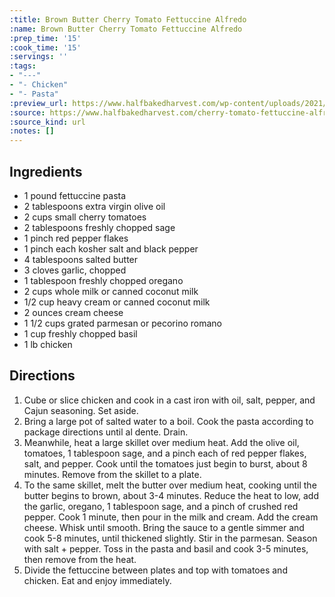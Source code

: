```yaml
---
:title: Brown Butter Cherry Tomato Fettuccine Alfredo
:name: Brown Butter Cherry Tomato Fettuccine Alfredo
:prep_time: '15'
:cook_time: '15'
:servings: ''
:tags:
- "---"
- "- Chicken"
- "- Pasta"
:preview_url: https://www.halfbakedharvest.com/wp-content/uploads/2021/08/Brown-Butter-Cherry-Tomato-Fettuccine-Alfredo-7.jpg
:source: https://www.halfbakedharvest.com/cherry-tomato-fettuccine-alfredo/
:source_kind: url
:notes: []
---
```


## Ingredients
- 1 pound fettuccine pasta
- 2 tablespoons extra virgin olive oil
- 2 cups small cherry tomatoes
- 2 tablespoons freshly chopped sage
- 1 pinch red pepper flakes
- 1 pinch each kosher salt and black pepper
- 4 tablespoons salted butter
- 3 cloves garlic, chopped
- 1 tablespoon freshly chopped oregano
- 2 cups whole milk or canned coconut milk
- 1/2 cup heavy cream or canned coconut milk
- 2 ounces cream cheese
- 1 1/2 cups grated parmesan or pecorino romano
- 1 cup freshly chopped basil
- 1 lb chicken


## Directions
1. Cube or slice chicken and cook in a cast iron with oil, salt, pepper, and Cajun seasoning. Set aside. 
2. Bring a large pot of salted water to a boil. Cook the pasta according to package directions until al dente. Drain.
3. Meanwhile, heat a large skillet over medium heat. Add the olive oil, tomatoes, 1 tablespoon sage, and a pinch each of red pepper flakes, salt, and pepper. Cook until the tomatoes just begin to burst, about 8 minutes. Remove from the skillet to a plate.
4. To the same skillet, melt the butter over medium heat, cooking until the butter begins to brown, about 3-4 minutes. Reduce the heat to low, add the garlic, oregano, 1 tablespoon sage, and a pinch of crushed red pepper. Cook 1 minute, then pour in the milk and cream. Add the cream cheese. Whisk until smooth. Bring the sauce to a gentle simmer and cook 5-8 minutes, until thickened slightly. Stir in the parmesan. Season with salt + pepper. Toss in the pasta and basil and cook 3-5 minutes, then remove from the heat.
5. Divide the fettuccine between plates and top with tomatoes and chicken. Eat and enjoy immediately.
